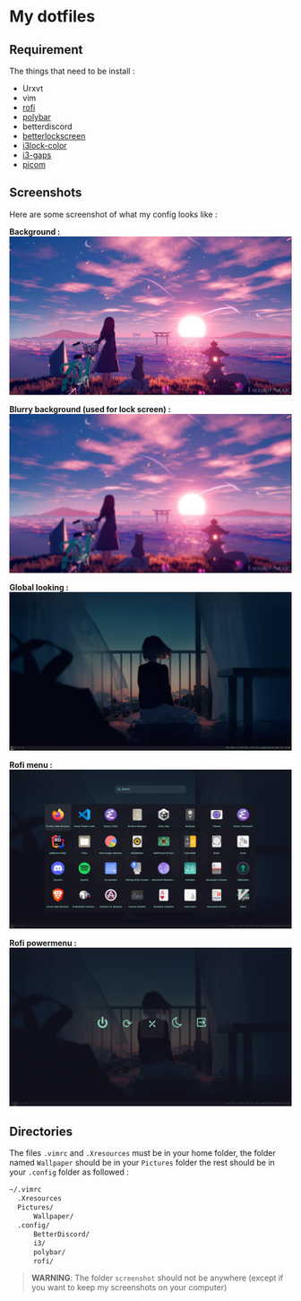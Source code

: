 My dotfiles
===
Requirement
---

The things that need to be install :
- Urxvt
- vim
- [rofi](https://github.com/davatorium/rofi)
- [polybar](https://github.com/polybar/polybar)
- betterdiscord
- [betterlockscreen](https://github.com/betterlockscreen/betterlockscreen)
- [i3lock-color](https://github.com/Raymo111/i3lock-color)
- [i3-gaps](https://github.com/Airblader/i3)
- [picom](https://github.com/yshui/picom)

Screenshots
---
Here are some screenshot of what my config looks like :

**Background :**
![Alt text](Wallpaper/bg.jpg?raw=true "Background")


**Blurry background (used for lock screen) :**
![Alt text](Wallpaper/bg_blurred_sized.png?raw=true "Blurry background")


**Global looking :**
![Alt text](screenshot/screenshot.png?raw=true "screenshot")


**Rofi menu :**
![Alt text](screenshot/rofi-menu-screenshot.png?raw=true "Rofi menu screenshot")


**Rofi powermenu :**
![Alt text](screenshot/rofi-powermenu-screenshot.png?raw=true "Rofi powermenu screenshot")


Directories
---
The files `.vimrc` and `.Xresources` must be in your home folder, the folder named `Wallpaper` should be in your `Pictures` folder the rest should be in your `.config` folder as followed :
```
~/.vimrc
  .Xresources
  Pictures/
      Wallpaper/
  .config/
      BetterDiscord/
      i3/
      polybar/
      rofi/
```
> **WARNING**: The folder `screenshot` should not be anywhere (except if you want to keep my screenshots on your computer)
